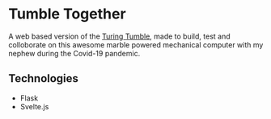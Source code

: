 # Tumble Together

A web based version of the [Turing Tumble](https://www.turingtumble.com/), made to build, test and colloborate on this awesome marble powered mechanical computer with my nephew during the Covid-19 pandemic.

## Technologies

- Flask
- Svelte.js
